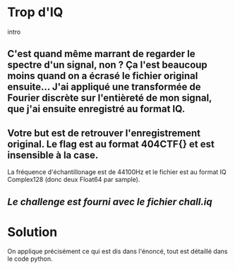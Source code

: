 # Trop d'IQ
intro

C'est quand même marrant de regarder le spectre d'un signal, non ? Ça l'est beaucoup moins quand on a écrasé le fichier original ensuite... J'ai appliqué une transformée de Fourier discrète sur l'entièreté de mon signal, que j'ai ensuite enregistré au format IQ.
---
Votre but est de retrouver l'enregistrement original. Le flag est au format 404CTF{<ce que vous entendez>} et est insensible à la case.
---
La fréquence d'échantillonage est de 44100Hz et le fichier est au format IQ Complex128 (donc deux Float64 par sample).

_Le challenge est fourni avec le fichier chall.iq_
---

# Solution 

On applique précisément ce qui est dis dans l'énoncé, tout est détaillé dans le code python.